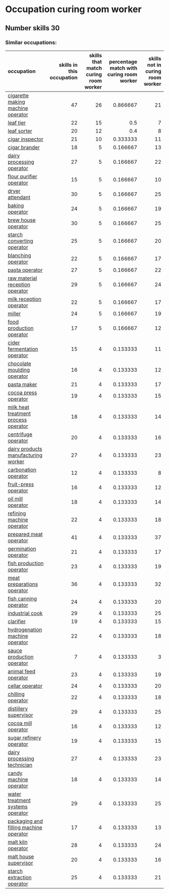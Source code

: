 # Occupation curing room worker
## Number skills 30
### Similar occupations:
| occupation                                                                          |   skills in this occupation |   skills that match curing room worker |   percentage match with curing room worker |   skills not in curing room worker |
|:------------------------------------------------------------------------------------|----------------------------:|---------------------------------------:|-------------------------------------------:|-----------------------------------:|
| [cigarette making machine operator](cigarette_making_machine_operator.md)           |                          47 |                                     26 |                                   0.866667 |                                 21 |
| [leaf tier](leaf_tier.md)                                                           |                          22 |                                     15 |                                   0.5      |                                  7 |
| [leaf sorter](leaf_sorter.md)                                                       |                          20 |                                     12 |                                   0.4      |                                  8 |
| [cigar inspector](cigar_inspector.md)                                               |                          21 |                                     10 |                                   0.333333 |                                 11 |
| [cigar brander](cigar_brander.md)                                                   |                          18 |                                      5 |                                   0.166667 |                                 13 |
| [dairy processing operator](dairy_processing_operator.md)                           |                          27 |                                      5 |                                   0.166667 |                                 22 |
| [flour purifier operator](flour_purifier_operator.md)                               |                          15 |                                      5 |                                   0.166667 |                                 10 |
| [dryer attendant](dryer_attendant.md)                                               |                          30 |                                      5 |                                   0.166667 |                                 25 |
| [baking operator](baking_operator.md)                                               |                          24 |                                      5 |                                   0.166667 |                                 19 |
| [brew house operator](brew_house_operator.md)                                       |                          30 |                                      5 |                                   0.166667 |                                 25 |
| [starch converting operator](starch_converting_operator.md)                         |                          25 |                                      5 |                                   0.166667 |                                 20 |
| [blanching operator](blanching_operator.md)                                         |                          22 |                                      5 |                                   0.166667 |                                 17 |
| [pasta operator](pasta_operator.md)                                                 |                          27 |                                      5 |                                   0.166667 |                                 22 |
| [raw material reception operator](raw_material_reception_operator.md)               |                          29 |                                      5 |                                   0.166667 |                                 24 |
| [milk reception operator](milk_reception_operator.md)                               |                          22 |                                      5 |                                   0.166667 |                                 17 |
| [miller](miller.md)                                                                 |                          24 |                                      5 |                                   0.166667 |                                 19 |
| [food production operator](food_production_operator.md)                             |                          17 |                                      5 |                                   0.166667 |                                 12 |
| [cider fermentation operator](cider_fermentation_operator.md)                       |                          15 |                                      4 |                                   0.133333 |                                 11 |
| [chocolate moulding operator](chocolate_moulding_operator.md)                       |                          16 |                                      4 |                                   0.133333 |                                 12 |
| [pasta maker](pasta_maker.md)                                                       |                          21 |                                      4 |                                   0.133333 |                                 17 |
| [cocoa press operator](cocoa_press_operator.md)                                     |                          19 |                                      4 |                                   0.133333 |                                 15 |
| [milk heat treatment process operator](milk_heat_treatment_process_operator.md)     |                          18 |                                      4 |                                   0.133333 |                                 14 |
| [centrifuge operator](centrifuge_operator.md)                                       |                          20 |                                      4 |                                   0.133333 |                                 16 |
| [dairy products manufacturing worker](dairy_products_manufacturing_worker.md)       |                          27 |                                      4 |                                   0.133333 |                                 23 |
| [carbonation operator](carbonation_operator.md)                                     |                          12 |                                      4 |                                   0.133333 |                                  8 |
| [fruit-press operator](fruit-press_operator.md)                                     |                          16 |                                      4 |                                   0.133333 |                                 12 |
| [oil mill operator](oil_mill_operator.md)                                           |                          18 |                                      4 |                                   0.133333 |                                 14 |
| [refining machine operator](refining_machine_operator.md)                           |                          22 |                                      4 |                                   0.133333 |                                 18 |
| [prepared meat operator](prepared_meat_operator.md)                                 |                          41 |                                      4 |                                   0.133333 |                                 37 |
| [germination operator](germination_operator.md)                                     |                          21 |                                      4 |                                   0.133333 |                                 17 |
| [fish production operator](fish_production_operator.md)                             |                          23 |                                      4 |                                   0.133333 |                                 19 |
| [meat preparations operator](meat_preparations_operator.md)                         |                          36 |                                      4 |                                   0.133333 |                                 32 |
| [fish canning operator](fish_canning_operator.md)                                   |                          24 |                                      4 |                                   0.133333 |                                 20 |
| [industrial cook](industrial_cook.md)                                               |                          29 |                                      4 |                                   0.133333 |                                 25 |
| [clarifier](clarifier.md)                                                           |                          19 |                                      4 |                                   0.133333 |                                 15 |
| [hydrogenation machine operator](hydrogenation_machine_operator.md)                 |                          22 |                                      4 |                                   0.133333 |                                 18 |
| [sauce production operator](sauce_production_operator.md)                           |                           7 |                                      4 |                                   0.133333 |                                  3 |
| [animal feed operator](animal_feed_operator.md)                                     |                          23 |                                      4 |                                   0.133333 |                                 19 |
| [cellar operator](cellar_operator.md)                                               |                          24 |                                      4 |                                   0.133333 |                                 20 |
| [chilling operator](chilling_operator.md)                                           |                          22 |                                      4 |                                   0.133333 |                                 18 |
| [distillery supervisor](distillery_supervisor.md)                                   |                          29 |                                      4 |                                   0.133333 |                                 25 |
| [cocoa mill operator](cocoa_mill_operator.md)                                       |                          16 |                                      4 |                                   0.133333 |                                 12 |
| [sugar refinery operator](sugar_refinery_operator.md)                               |                          19 |                                      4 |                                   0.133333 |                                 15 |
| [dairy processing technician](dairy_processing_technician.md)                       |                          27 |                                      4 |                                   0.133333 |                                 23 |
| [candy machine operator](candy_machine_operator.md)                                 |                          18 |                                      4 |                                   0.133333 |                                 14 |
| [water treatment systems operator](water_treatment_systems_operator.md)             |                          29 |                                      4 |                                   0.133333 |                                 25 |
| [packaging and filling machine operator](packaging_and_filling_machine_operator.md) |                          17 |                                      4 |                                   0.133333 |                                 13 |
| [malt kiln operator](malt_kiln_operator.md)                                         |                          28 |                                      4 |                                   0.133333 |                                 24 |
| [malt house supervisor](malt_house_supervisor.md)                                   |                          20 |                                      4 |                                   0.133333 |                                 16 |
| [starch extraction operator](starch_extraction_operator.md)                         |                          25 |                                      4 |                                   0.133333 |                                 21 |
